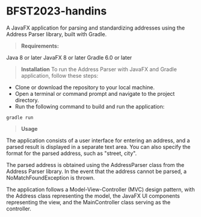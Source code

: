 # BFST2023-handins

A JavaFX application for parsing and standardizing addresses using the Address Parser library, built with Gradle.

> **Requirements:**

Java 8 or later
JavaFX 8 or later
Gradle 6.0 or later

> **Installation**
To run the Address Parser with JavaFX and Gradle application, follow these steps:

- Clone or download the repository to your local machine.
- Open a terminal or command prompt and navigate to the project directory.
- Run the following command to build and run the application:

```
gradle run
```

> **Usage**

The application consists of a user interface for entering an address, and a parsed result is displayed in a separate text area. You can also specify the format for the parsed address, such as "street, city".

The parsed address is obtained using the AddressParser class from the Address Parser library. In the event that the address cannot be parsed, a NoMatchFoundException is thrown.

The application follows a Model-View-Controller (MVC) design pattern, with the Address class representing the model, the JavaFX UI components representing the view, and the MainController class serving as the controller.
